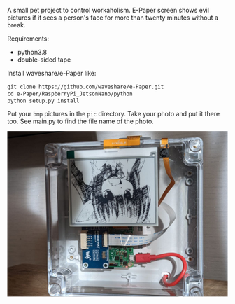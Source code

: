 A small pet project to control workaholism. E-Paper screen shows evil pictures if it sees a person's face for more than twenty minutes without a break.

Requirements:

- python3.8
- double-sided tape

Install waveshare/e-Paper like:


```
git clone https://github.com/waveshare/e-Paper.git
cd e-Paper/RaspberryPi_JetsonNano/python
python setup.py install
```

Put your `bmp` pictures in the `pic` directory. Take your photo and put it there too. See main.py to find the file name of the photo.

![RPi and picamera also required](https://github.com/noisywiz/nz-face-pomodoro/blob/main/pic/readme_pic.jpg?raw=true)

